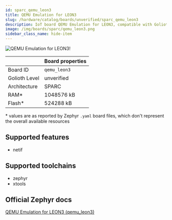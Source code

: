 ```yaml
---
id: sparc_qemu_leon3
title: QEMU Emulation for LEON3
slug: /hardware/catalog/boards/unverified/sparc_qemu_leon3
description: IoT board QEMU Emulation for LEON3, compatible with Golioth at unverified level.
image: /img/boards/sparc/qemu_leon3.png
sidebar_class_name: hide-item
---
```


[//]: # (This is an auto-generated file, do not edit! Changes to it will be lost upon re-generation)

![QEMU Emulation for LEON3!](/img/boards/sparc/qemu_leon3.png "QEMU Emulation for LEON3")

|                | Board properties     |
| -------------  | -------------------- |
| Board ID       | `qemu_leon3` |
| Golioth Level  | unverified       |
| Architecture   | SPARC |
| RAM*           | 1048576 kB |
| Flash*         | 524288 kB |

\* values are as reported by Zephyr `.yaml` board files, which don't represent the overall available resources



## Supported features

* netif

## Supported toolchains

* zephyr
* xtools

## Official Zephyr docs

[QEMU Emulation for LEON3 (qemu_leon3)](https://docs.zephyrproject.org/latest/boards/sparc/qemu_leon3/doc/index.html)
